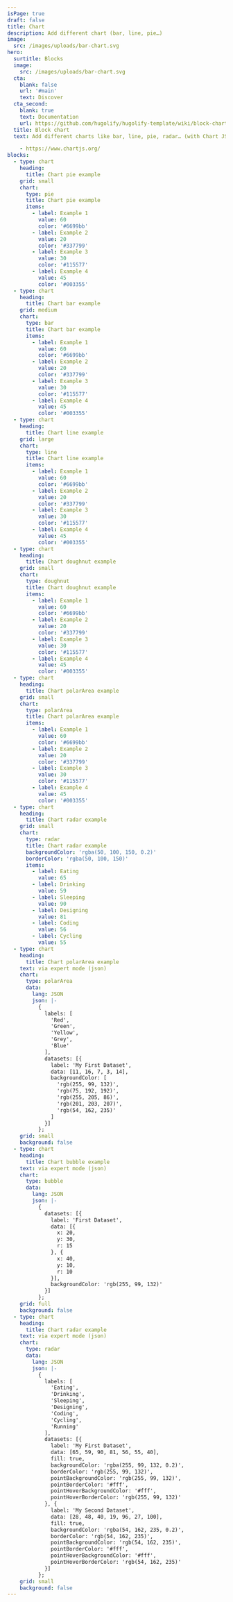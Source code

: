 ```yaml
---
isPage: true
draft: false
title: Chart
description: Add different chart (bar, line, pie…)
image:
  src: /images/uploads/bar-chart.svg
hero:
  surtitle: Blocks
  image:
    src: /images/uploads/bar-chart.svg
  cta:
    blank: false
    url: '#main'
    text: Discover
  cta_second:
    blank: true
    text: Documentation
    url: https://github.com/hugolify/hugolify-template/wiki/block-chart
  title: Block chart
  text: Add different charts like bar, line, pie, radar… (with Chart JS library)

    - https://www.chartjs.org/
blocks:
  - type: chart
    heading:
      title: Chart pie example
    grid: small
    chart:
      type: pie
      title: Chart pie example
      items:
        - label: Example 1
          value: 60
          color: '#6699bb'
        - label: Example 2
          value: 20
          color: '#337799'
        - label: Example 3
          value: 30
          color: '#115577'
        - label: Example 4
          value: 45
          color: '#003355'
  - type: chart
    heading:
      title: Chart bar example
    grid: medium
    chart:
      type: bar
      title: Chart bar example
      items:
        - label: Example 1
          value: 60
          color: '#6699bb'
        - label: Example 2
          value: 20
          color: '#337799'
        - label: Example 3
          value: 30
          color: '#115577'
        - label: Example 4
          value: 45
          color: '#003355'
  - type: chart
    heading:
      title: Chart line example
    grid: large
    chart:
      type: line
      title: Chart line example
      items:
        - label: Example 1
          value: 60
          color: '#6699bb'
        - label: Example 2
          value: 20
          color: '#337799'
        - label: Example 3
          value: 30
          color: '#115577'
        - label: Example 4
          value: 45
          color: '#003355'
  - type: chart
    heading:
      title: Chart doughnut example
    grid: small
    chart:
      type: doughnut
      title: Chart doughnut example
      items:
        - label: Example 1
          value: 60
          color: '#6699bb'
        - label: Example 2
          value: 20
          color: '#337799'
        - label: Example 3
          value: 30
          color: '#115577'
        - label: Example 4
          value: 45
          color: '#003355'
  - type: chart
    heading:
      title: Chart polarArea example
    grid: small
    chart:
      type: polarArea
      title: Chart polarArea example
      items:
        - label: Example 1
          value: 60
          color: '#6699bb'
        - label: Example 2
          value: 20
          color: '#337799'
        - label: Example 3
          value: 30
          color: '#115577'
        - label: Example 4
          value: 45
          color: '#003355'
  - type: chart
    heading:
      title: Chart radar example
    grid: small
    chart:
      type: radar
      title: Chart radar example
      backgroundColor: 'rgba(50, 100, 150, 0.2)'
      borderColor: 'rgba(50, 100, 150)'
      items:
        - label: Eating
          value: 65
        - label: Drinking
          value: 59
        - label: Sleeping
          value: 90
        - label: Designing
          value: 81
        - label: Coding
          value: 56
        - label: Cycling
          value: 55
  - type: chart
    heading:
      title: Chart polarArea example
    text: via expert mode (json)
    chart:
      type: polarArea
      data:
        lang: JSON
        json: |-
          {
            labels: [
              'Red',
              'Green',
              'Yellow',
              'Grey',
              'Blue'
            ],
            datasets: [{
              label: 'My First Dataset',
              data: [11, 16, 7, 3, 14],
              backgroundColor: [
                'rgb(255, 99, 132)',
                'rgb(75, 192, 192)',
                'rgb(255, 205, 86)',
                'rgb(201, 203, 207)',
                'rgb(54, 162, 235)'
              ]
            }]
          };
    grid: small
    background: false
  - type: chart
    heading:
      title: Chart bubble example
    text: via expert mode (json)
    chart:
      type: bubble
      data:
        lang: JSON
        json: |-
          {
            datasets: [{
              label: 'First Dataset',
              data: [{
                x: 20,
                y: 30,
                r: 15
              }, {
                x: 40,
                y: 10,
                r: 10
              }],
              backgroundColor: 'rgb(255, 99, 132)'
            }]
          };
    grid: full
    background: false
  - type: chart
    heading:
      title: Chart radar example
    text: via expert mode (json)
    chart:
      type: radar
      data:
        lang: JSON
        json: |-
          {
            labels: [
              'Eating',
              'Drinking',
              'Sleeping',
              'Designing',
              'Coding',
              'Cycling',
              'Running'
            ],
            datasets: [{
              label: 'My First Dataset',
              data: [65, 59, 90, 81, 56, 55, 40],
              fill: true,
              backgroundColor: 'rgba(255, 99, 132, 0.2)',
              borderColor: 'rgb(255, 99, 132)',
              pointBackgroundColor: 'rgb(255, 99, 132)',
              pointBorderColor: '#fff',
              pointHoverBackgroundColor: '#fff',
              pointHoverBorderColor: 'rgb(255, 99, 132)'
            }, {
              label: 'My Second Dataset',
              data: [28, 48, 40, 19, 96, 27, 100],
              fill: true,
              backgroundColor: 'rgba(54, 162, 235, 0.2)',
              borderColor: 'rgb(54, 162, 235)',
              pointBackgroundColor: 'rgb(54, 162, 235)',
              pointBorderColor: '#fff',
              pointHoverBackgroundColor: '#fff',
              pointHoverBorderColor: 'rgb(54, 162, 235)'
            }]
          };
    grid: small
    background: false
---
```

